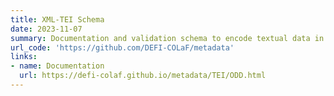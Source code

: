 ```yaml
---
title: XML-TEI Schema
date: 2023-11-07
summary: Documentation and validation schema to encode textual data in XML-TEI for COLaF
url_code: 'https://github.com/DEFI-COLaF/metadata'
links:
- name: Documentation
  url: https://defi-colaf.github.io/metadata/TEI/ODD.html
---
```


